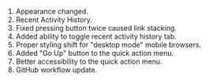 1. Appearance changed.
2. Recent Activity History.
3. Fixed pressing button twice caused link stacking.
4. Added ability to toggle recent activity history tab.
5. Proper styling shift for "desktop mode" mobile browsers.
6. Added "Go Up" button to the quick action menu.
7. Better accessibility to the quick action menu.
8. GitHub workflow update.